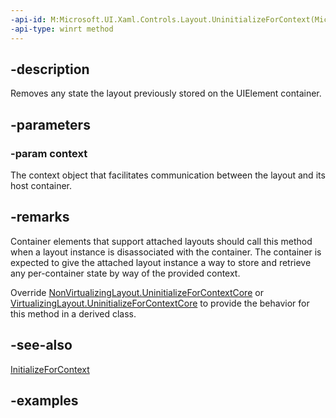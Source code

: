 ```yaml
---
-api-id: M:Microsoft.UI.Xaml.Controls.Layout.UninitializeForContext(Microsoft.UI.Xaml.Controls.LayoutContext)
-api-type: winrt method
---
```


## -description

Removes any state the layout previously stored on the UIElement container.  

## -parameters

### -param context

The context object that facilitates communication between the layout and its host container.

## -remarks

Container elements that support attached layouts should call this method when a layout instance is disassociated with the container. The container is expected to give the attached layout instance a way to store and retrieve any per-container state by way of the provided context.

Override [NonVirtualizingLayout.UninitializeForContextCore](nonvirtualizinglayout_uninitializeforcontextcore_1948629673.md) or [VirtualizingLayout.UninitializeForContextCore](virtualizinglayout_uninitializeforcontextcore_1838712024.md) to provide the behavior for this method in a derived class.

## -see-also

[InitializeForContext](layout_initializeforcontext_1797632824.md)

## -examples

